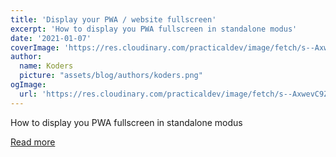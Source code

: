 ```yaml
---
title: 'Display your PWA / website fullscreen'
excerpt: 'How to display you PWA fullscreen in standalone modus'
date: '2021-01-07'
coverImage: 'https://res.cloudinary.com/practicaldev/image/fetch/s--AxwevC9Z--/c_imagga_scale,f_auto,fl_progressive,h_420,q_auto,w_1000/https://dev-to-uploads.s3.amazonaws.com/i/fn4s12fe05n3krxghd9p.png'
author:
  name: Koders
  picture: "assets/blog/authors/koders.png"
ogImage:
  url: 'https://res.cloudinary.com/practicaldev/image/fetch/s--AxwevC9Z--/c_imagga_scale,f_auto,fl_progressive,h_420,q_auto,w_1000/https://dev-to-uploads.s3.amazonaws.com/i/fn4s12fe05n3krxghd9p.png'
---
```


How to display you PWA fullscreen in standalone modus

[Read more](https://dev.to/oncode/display-your-pwa-website-fullscreen-4776)
